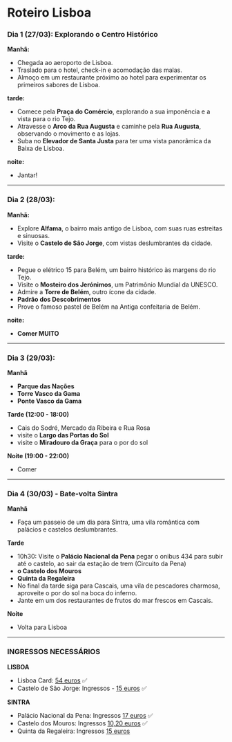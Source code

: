 # Roteiro Lisboa

### Dia 1 (27/03): Explorando o Centro Histórico
**Manhã:**

- Chegada ao aeroporto de Lisboa.
- Traslado para o hotel, check-in e acomodação das malas.
- Almoço em um restaurante próximo ao hotel para experimentar os primeiros sabores de Lisboa.

**tarde:**

- Comece pela **Praça do Comércio**, explorando a sua imponência e a vista para o rio Tejo.
- Atravesse o **Arco da Rua Augusta** e caminhe pela **Rua Augusta**, observando o movimento e as lojas.
- Suba no **Elevador de Santa Justa** para ter uma vista panorâmica da Baixa de Lisboa.

**noite:**

- Jantar!

---

### Dia 2 (28/03):

**Manhã:**

- Explore **Alfama**, o bairro mais antigo de Lisboa, com suas ruas estreitas e sinuosas.
- Visite o **Castelo de São Jorge**, com vistas deslumbrantes da cidade.

**tarde:**

- Pegue o elétrico 15 para Belém, um bairro histórico às margens do rio Tejo.
- Visite o **Mosteiro dos Jerónimos**, um Patrimônio Mundial da UNESCO.
- Admire a **Torre de Belém**, outro ícone da cidade.
- **Padrão dos Descobrimentos**
- Prove o famoso pastel de Belém na Antiga confeitaria de Belém.

**noite:**

- **Comer MUITO**
 
----

### Dia 3 (29/03):

**Manhã**
- **Parque das Nações**
- **Torre Vasco da Gama**
- **Ponte Vasco da Gama**


**Tarde (12:00 - 18:00)**
- Cais do Sodré, Mercado da Ribeira e Rua Rosa
- visite o **Largo das Portas do Sol**
- visite o **Miradouro da Graça** para o por do sol


**Noite (19:00 - 22:00)**
- Comer

---

### Dia 4 (30/03) - Bate-volta Sintra

**Manhã**

- Faça um passeio de um dia para Sintra, uma vila romântica com palácios e castelos deslumbrantes.

**Tarde**

- 10h30: Visite o **Palácio Nacional da Pena** pegar o onibus 434 para subir até o castelo, ao sair da estação de trem (Circuito da Pena)
- **o Castelo dos Mouros**
- **Quinta da Regaleira**
- No final da tarde siga para Cascais, uma vila de pescadores charmosa, aproveite o por do sol na boca do inferno.
- Jante em um dos restaurantes de frutos do mar frescos em Cascais.

**Noite**

- Volta para Lisboa
  
---

### INGRESSOS NECESSÁRIOS
**LISBOA**
- Lisboa Card: [54 euros](https://www.getyourguide.com/lisboa-l42/lisboa-card-24h-48h-72h-t225711?ranking_uuid=c7872057-d435-4e8b-bfb0-fa518247e468&lang=pt&_pc=1,4&date_from=2025-03-27)  ✅
- Castelo de São Jorge: Ingressos - [15 euros](https://castelo-sao-jorge.byblueticket.pt/Evento?IdEvento=4971) ✅

**SINTRA**
- Palácio Nacional da Pena: Ingressos [17 euros](https://bilheteira.parquesdesintra.pt/evento/parque-e-palacio-nacional-da-pena/263/pt) ✅
- Castelo dos Mouros: Ingressos [10,20 euros](https://bilheteira.parquesdesintra.pt/evento/castelo-dos-mouros/243/pt) ✅
- Quinta da Regaleira:  Ingressos [15 euros](https://regaleira.byblueticket.pt/Evento?IdEvento=12766&DtEscolhida=03%2F30%2F2025%2000%3A00%3A00)
